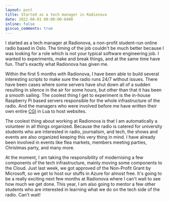 ```yaml
---
layout: post
title: Started as a tech manager in Radionova
date: 2022-08-01 00:00:00-0400
inline: false
giscus_comments: true
---
```



I started as a tech manager at Radionova, a non-profit student-run online radio based in Oslo. The timing of the job couldn't be much better because I was looking for a role which is not your typical software engineering job. I wanted to experiments, make and break things, and at the same time have fun. That's exactly what Radionova has given me. 

Within the first 5 months with Radionova, I have been able to build several interesting scripts to make sure the radio runs 24/7 without issues. There have been cases where some servers have shut down all of a sudden resulting in silence in the air for some hours, but other than that it has been a smooth sailing. The coolest thing I get to experiment is the in-house Raspberry Pi based servers responsible for the whole infrastructure of the radio. And the managers who were involved before me have written their own entire [CGI](https://en.wikipedia.org/wiki/Common_Gateway_Interface) in Lua to host websites. 

The coolest thing about working at Radionova is that I am automatically a volunteer in all things organized. Because the radio is catered for university students who are interested in radio, journalism, and tech, the shows and events are also organized keeping this very thing in mind. I have already been involved in events like flea markets, members meeting parties, Christmas party, and many more. 

At the moment, I am taking the responsibility of modernising a few components of the tech infrastructure, mainly moving some components to the Cloud. Just last week, we got approved of the Non-Profit Grant by Microsoft, so we get to host our stuffs in Azure for almost free. It's going to be a really exciting next few months at Radionova where I can't wait to see how much we get done. This year, I am also going to mentor a few other students who are interested in learning what we do on the tech side of the radio. Can't wait!